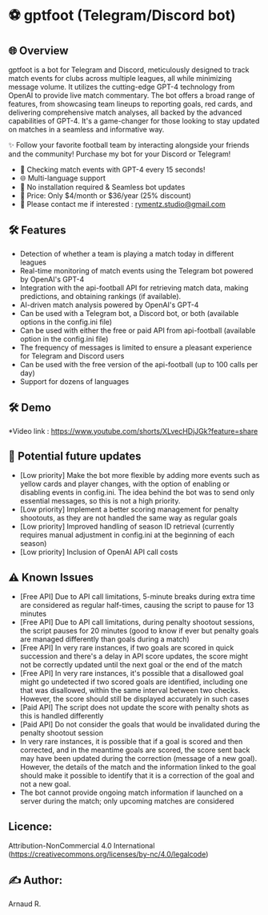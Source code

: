 # ⚽ gptfoot (Telegram/Discord bot)

## 🌐 Overview
gptfoot is a bot for Telegram and Discord, meticulously designed to track match events for clubs across multiple leagues, all while minimizing message volume. It utilizes the cutting-edge GPT-4 technology from OpenAI to provide live match commentary. The bot offers a broad range of features, from showcasing team lineups to reporting goals, red cards, and delivering comprehensive match analyses, all backed by the advanced capabilities of GPT-4. It's a game-changer for those looking to stay updated on matches in a seamless and informative way.

✨ Follow your favorite football team by interacting alongside your friends and the community! Purchase my bot for your Discord or Telegram!
* 🚀 Checking match events with GPT-4 every 15 seconds!
* 🌐 Multi-language support
* 🔄 No installation required & Seamless bot updates
* 💸 Price: Only $4/month or $36/year (25% discount)
* 📩 Please contact me if interested : rymentz.studio@gmail.com

## 🛠 Features
* Detection of whether a team is playing a match today in different leagues
* Real-time monitoring of match events using the Telegram bot powered by OpenAI's GPT-4
* Integration with the api-football API for retrieving match data, making predictions, and obtaining rankings (if available).
* AI-driven match analysis powered by OpenAI's GPT-4
* Can be used with a Telegram bot, a Discord bot, or both (available options in the config.ini file)
* Can be used with either the free or paid API from api-football (available option in the config.ini file)
* The frequency of messages is limited to ensure a pleasant experience for Telegram and Discord users
* Can be used with the free version of the api-football (up to 100 calls per day)
* Support for dozens of languages 

## 🛠 Demo 
*Video link : https://www.youtube.com/shorts/XLvecHDjJGk?feature=share

## 🌟 Potential future updates
* [Low priority] Make the bot more flexible by adding more events such as yellow cards and player changes, with the option of enabling or disabling events in config.ini. The idea behind the bot was to send only essential messages, so this is not a high priority.
* [Low priority] Implement a better scoring management for penalty shootouts, as they are not handled the same way as regular goals
* [Low priority] Improved handling of season ID retrieval (currently requires manual adjustment in config.ini at the beginning of each season)
* [Low priority] Inclusion of OpenAI API call costs

## ⚠ Known Issues
* [Free API] Due to API call limitations, 5-minute breaks during extra time are considered as regular half-times, causing the script to pause for 13 minutes
* [Free API] Due to API call limitations, during penalty shootout sessions, the script pauses for 20 minutes (good to know if ever but penalty goals are managed differently than goals during a match)
* [Free API] In very rare instances, if two goals are scored in quick succession and there's a delay in API score updates, the score might not be correctly updated until the next goal or the end of the match
* [Free API] In very rare instances, it's possible that a disallowed goal might go undetected if two scored goals are identified, including one that was disallowed, within the same interval between two checks. However, the score should still be displayed accurately in such cases
* [Paid API] The script does not update the score with penalty shots as this is handled differently
* [Paid API] Do not consider the goals that would be invalidated during the penalty shootout session
* In very rare instances, it is possible that if a goal is scored and then corrected, and in the meantime goals are scored, the score sent back may have been updated during the correction (message of a new goal). However, the details of the match and the information linked to the goal should make it possible to identify that it is a correction of the goal and not a new goal.
* The bot cannot provide ongoing match information if launched on a server during the match; only upcoming matches are considered

## Licence:
Attribution-NonCommercial 4.0 International (https://creativecommons.org/licenses/by-nc/4.0/legalcode) 

## ✍️ Author: 
Arnaud R. 
